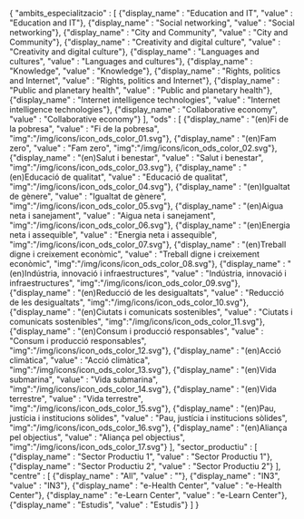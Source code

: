 {
	"ambits_especialitzacio" : [
		{"display_name" : "Education and IT", "value" : "Education and IT"},
		{"display_name" : "Social networking", "value" : "Social networking"},
		{"display_name" : "City and Community", "value" : "City and Community"},
		{"display_name" : "Creativity and digital culture", "value" : "Creativity and digital culture"},
		{"display_name" : "Languages and cultures", "value" : "Languages and cultures"},
		{"display_name" : "Knowledge", "value" : "Knowledge"},
		{"display_name" : "Rights, politics and Internet", "value" : "Rights, politics and Internet"},
		{"display_name" : "Public and planetary health", "value" : "Public and planetary health"},
		{"display_name" : "Internet intelligence technologies", "value" : "Internet intelligence technologies"},
		{"display_name" : "Collaborative economy", "value" : "Collaborative economy"}
	], 
	"ods" : [
		{"display_name" : "(en)Fi de la pobresa", "value" : "Fi de la pobresa", "img":"/img/icons/icon_ods_color_01.svg"},
		{"display_name" : "(en)Fam zero", "value" : "Fam zero", "img":"/img/icons/icon_ods_color_02.svg"},
		{"display_name" : "(en)Salut i benestar", "value" : "Salut i benestar", "img":"/img/icons/icon_ods_color_03.svg"},
		{"display_name" : "(en)Educació de qualitat", "value" : "Educació de qualitat", "img":"/img/icons/icon_ods_color_04.svg"},
		{"display_name" : "(en)Igualtat de gènere", "value" : "Igualtat de gènere", "img":"/img/icons/icon_ods_color_05.svg"},
		{"display_name" : "(en)Aigua neta i sanejament", "value" : "Aigua neta i sanejament", "img":"/img/icons/icon_ods_color_06.svg"},
		{"display_name" : "(en)Energia neta i assequible", "value" : "Energia neta i assequible", "img":"/img/icons/icon_ods_color_07.svg"},
		{"display_name" : "(en)Treball digne i creixement econòmic", "value" : "Treball digne i creixement econòmic", "img":"/img/icons/icon_ods_color_08.svg"},
		{"display_name" : "(en)Indústria, innovació i infraestructures", "value" : "Indústria, innovació i infraestructures", "img":"/img/icons/icon_ods_color_09.svg"},
		{"display_name" : "(en)Reducció de les desigualtats", "value" : "Reducció de les desigualtats", "img":"/img/icons/icon_ods_color_10.svg"},
		{"display_name" : "(en)Ciutats i comunicats sostenibles", "value" : "Ciutats i comunicats sostenibles", "img":"/img/icons/icon_ods_color_11.svg"},
		{"display_name" : "(en)Consum i producció responsables", "value" : "Consum i producció responsables", "img":"/img/icons/icon_ods_color_12.svg"},
		{"display_name" : "(en)Acció climàtica", "value" : "Acció climàtica", "img":"/img/icons/icon_ods_color_13.svg"},
		{"display_name" : "(en)Vida submarina", "value" : "Vida submarina", "img":"/img/icons/icon_ods_color_14.svg"},
		{"display_name" : "(en)Vida terrestre", "value" : "Vida terrestre", "img":"/img/icons/icon_ods_color_15.svg"},
		{"display_name" : "(en)Pau, justícia i institucions sòlides", "value" : "Pau, justícia i institucions sòlides", "img":"/img/icons/icon_ods_color_16.svg"},
		{"display_name" : "(en)Aliança pel objectius", "value" : "Aliança pel objectius", "img":"/img/icons/icon_ods_color_17.svg"}
	],
    "sector_productiu" : [
      {"display_name" : "Sector Productiu 1", "value" : "Sector Productiu 1"},
      {"display_name" : "Sector Productiu 2", "value" : "Sector Productiu 2"} 
    ],
	"centre" : [
		{"display_name" : "All", "value" : ""},
		{"display_name" : "IN3", "value" : "IN3"},
		{"display_name" : "e-Health Center", "value" : "e-Health Center"},
		{"display_name" : "e-Learn Center", "value" : "e-Learn Center"},
		{"display_name" : "Estudis", "value" : "Estudis"}
	]
}